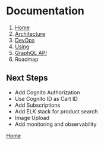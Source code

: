 # Documentation

1. [Home](../README.md)
2. [Architecture](architecture.md)
3. [DevOps](devops.md)
4. [Using](using.md)
6. [GraphQL API](graphql.md)
7. Roadmap

## Next Steps

- Add Cognito Authorization
- Use Cognito ID as Cart ID
- Add Subscriptions
- Add ELK stack for product search
- Image Upload
- Add monitoring and observability

[Home](../README.md)
